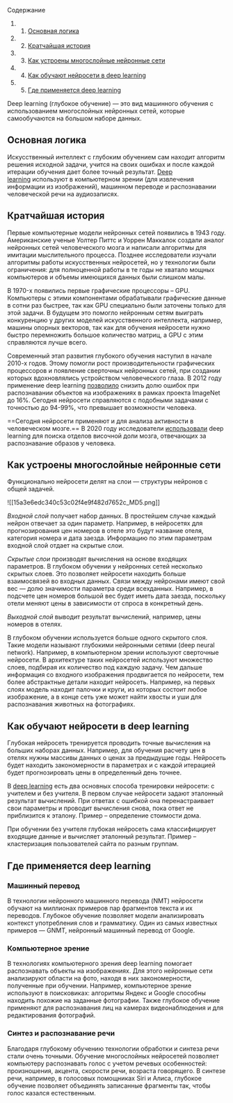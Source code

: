 Содержание

1. 1. [Основная логика](https://blog.skillfactory.ru/glossary/deep-learning/#основная-логика)
2. 2. [Кратчайшая история](https://blog.skillfactory.ru/glossary/deep-learning/#кратчайшая-история) 
3. 3. [Как устроены многослойные нейронные сети](https://blog.skillfactory.ru/glossary/deep-learning/#как-устроены-многослойные-нейронные-сети)
4. 4. [Как обучают нейросети в deep learning](https://blog.skillfactory.ru/glossary/deep-learning/#как-обучают-нейросети-в-deep-learning)
5. 5. [Где применяется deep learning](https://blog.skillfactory.ru/glossary/deep-learning/#где-применяется-deep-learning)

Deep learning (глубокое обучение) — это вид машинного обучения с использованием многослойных нейронных сетей, которые самообучаются на большом наборе данных.

## Основная логика

Искусственный интеллект с глубоким обучением сам находит алгоритм решения исходной задачи, учится на своих ошибках и после каждой итерации обучения дает более точный результат. [Deep learning](https://skillfactory.ru/machine-learning-i-deep-learning/?utm_source=blog&utm_medium=referral&utm_campaign=glossary_deeplearning&utm_content=deep-learning&utm_term=text) используют в компьютерном зрении (для извлечения информации из изображений), машинном переводе и распознавании человеческой речи на аудиозаписях.

## **Кратчайшая история** 

Первые компьютерные модели нейронных сетей появились в 1943 году. Американские ученые Уолтер Питтс и Уоррен Маккалок создали аналог нейронных сетей человеческого мозга и написали алгоритмы для имитации мыслительного процесса. Позднее исследователи изучали алгоритмы работы искусственных нейросетей, но у технологии были ограничения: для полноценной работы в те годы не хватало мощных компьютеров и объемы имеющихся данных были слишком малы.

В 1970-x появились первые графические процессоры – GPU. Компьютеры с этими компонентами обрабатывали графические данные в сотни раз быстрее, так как GPU специально были заточены только для этой задачи. В будущем это помогло нейронным сетям выиграть конкуренцию у других моделей искусственного интеллекта, например, машины опорных векторов, так как для обучения нейросети нужно быстро перемножить большое количество матриц, а GPU с этим справляются лучше всего.

Современный этап развития глубокого обучения наступил в начале 2010-х годов. Этому помогли рост производительности графических процессоров и появление сверточных нейронных сетей, при создании которых вдохновлялись устройством человеческого глаза. В 2012 году применение deep learning [позволило](https://www.theguardian.com/science/2016/may/06/does-an-ai-need-to-make-love-to-rembrandts-girlfriend-to-make-art) снизить долю ошибок при распознавании объектов на изображениях в рамках проекта ImageNet до 16%. Сегодня нейросети справляются с подобными задачами с точностью до 94-99%, что превышает возможности человека.

==Сегодня нейросети применяют и для анализа активности в человеческом мозге.== В 2020 году исследователи [использовали](https://arxiv.org/abs/2006.14304) deep learning для поиска отделов височной доли мозга, отвечающих за распознавание образов у человека.

## **Как устроены многослойные нейронные сети**

Функционально нейросети делят на слои — структуры нейронов с общей задачей.

![[15a3e6edc340c53c02f4e9f482d7652c_MD5.png]]

_Входной слой_ получает набор данных. В простейшем случае каждый нейрон отвечает за один параметр. Например, в нейросетях для прогнозирования цен номеров в отеле это будут название отеля, категория номера и дата заезда. Информацию по этим параметрам входной слой отдает на скрытые слои.

_Скрытые слои_ производят вычисления на основе входящих параметров. В глубоком обучении у нейронных сетей несколько скрытых слоев. Это позволяет нейросети находить больше взаимосвязей во входных данных. Связи между нейронами имеют свой вес — долю значимости параметра среди всехданных. Например, в подсчете цен номеров большой вес будет иметь дата заезда, поскольку отели меняют цены в зависимости от спроса в конкретный день.

_Выходной слой_ выводит результат вычислений, например, цены номеров в отелях.

В глубоком обучении используется больше одного скрытого слоя. Такие модели называют глубокими нейронными сетями (deep neural network). Например, в компьютерном зрении используют сверточные нейросети. В архитектуре таких нейросетей используют множество слоев, подбирая их количество под каждую задачу. Чем дальше информация со входного изображения продвигается по нейросети, тем более абстрактные детали находит нейросеть. Например, на первых слоях модель находит палочки и круги, из которых состоит любое изображение, а в конце сеть уже может найти хвосты и уши для распознавания животных на фотографиях.

## **Как обучают нейросети в deep learning**

Глубокая нейросеть тренируется проводить точные вычисления на больших наборах данных. Например, для обучения расчету цен в отелях нужны массивы данных о ценах за предыдущие годы. Нейросеть будет находить закономерности в параметрах и с каждой итерацией будет прогнозировать цены в определенный день точнее.

В [deep learning](https://skillfactory.ru/machine-learning-i-deep-learning/?utm_source=blog&utm_medium=referral&utm_campaign=glossary_deeplearning&utm_content=deep-learning&utm_term=text) есть два основных способа тренировки нейросети: с учителем и без учителя. В первом случае нейросети задают эталонный результат вычислений. При ответах с ошибкой она перенастраивает свои параметры и проводит вычисления снова, пока ответ не приблизится к эталону. Пример – определение стоимости дома.

При обучении без учителя глубокая нейросеть сама классифицирует входящие данные и вычисляет эталонный результат. Пример – кластеризация пользователей сайта по разным группам.

## **Где применяется deep learning**

### Машинный перевод

В технологии нейронного машинного перевода (NMT) нейросети обучают на миллионах примеров пар фрагментов текста и их переводов. Глубокое обучение позволяет модели анализировать контекст употребления слов и грамматику. Один из самых известных примеров — GNMT, нейронный машинный перевод от Google.

### **Компьютерное зрение**

В технологиях компьютерного зрения deep learning помогает распознавать объекты на изображениях. Для этого нейронные сети анализируют области на фото, находя в них закономерности, полученные при обучении. Например, компьютерное зрение используют в поисковиках: алгоритмы Яндекс и Google способны находить похожие на заданные фотографии. Также глубокое обучение применяют для распознавания лиц на камерах видеонаблюдения и для редактирования фотографий.

### **Синтез и распознавание речи**

Благодаря глубокому обучению технологии обработки и синтеза речи стали очень точными. Обучение многослойных нейросетей позволяет компьютеру распознавать голос с учетом речевых особенностей: произношения, акцента, скорости речи, возраста говорящего. В синтезе речи, например, в голосовых помощниках Siri и Алиса, глубокое обучение позволяет объединять записанные фрагменты так, чтобы голос казался естественным.